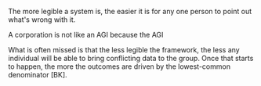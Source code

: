 The more legible a system is, the easier it is for any one person to point out what's wrong with it.

A corporation is not like an AGI because the AGI 

What is often missed is that the less legible the framework, the less any individual will be able to bring conflicting data to the group. Once that starts to happen, the more the outcomes are driven by the lowest-common denominator [BK].